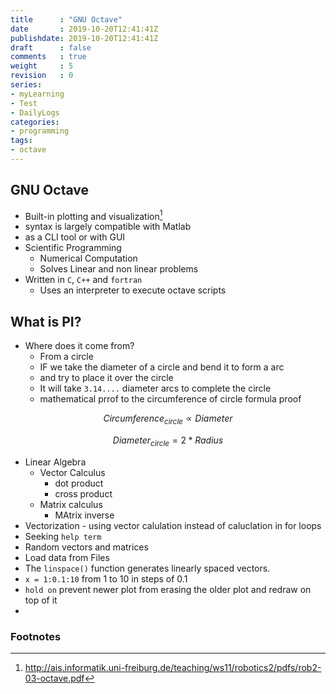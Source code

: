 ```yaml
---
title      : "GNU Octave"
date       : 2019-10-20T12:41:41Z
publishdate: 2019-10-20T12:41:41Z
draft      : false
comments   : true
weight     : 5
revision   : 0
series:
- myLearning
- Test
- DailyLogs
categories:
- programming
tags:
- octave
---
```


<!-- more -->
## GNU Octave

* Built-in plotting and visualization[^1]
* syntax is largely compatible with Matlab
* as a CLI tool or with GUI
* Scientific Programming
  * Numerical Computation
  * Solves Linear and non linear problems
* Written in `C`, `C++` and `fortran`
  * Uses an interpreter to execute octave scripts

## What is PI?

* Where does it come from?
  * From a circle
  * IF we take the diameter of a circle and bend it to form a arc
  * and try to place it over the circle
  * It will take `3.14....` diameter arcs to complete the circle
  * mathematical prrof to the circumference of circle formula proof

$$ Circumference_{circle} \propto Diameter $$

$$ Diameter_{circle} = 2 * Radius $$

* Linear Algebra
  * Vector Calculus
    * dot product
    * cross product
  * Matrix calculus
    * MAtrix inverse
* Vectorization - using vector calulation instead of caluclation in for loops
* Seeking `help term`
* Random vectors and matrices
* Load data from Files
* The `linspace()` function generates linearly spaced vectors.
* `x = 1:0.1:10` from 1 to 10 in steps of 0.1
* `hold on` prevent newer plot from erasing the older plot and redraw on top of it
*

### Footnotes

[^1]: http://ais.informatik.uni-freiburg.de/teaching/ws11/robotics2/pdfs/rob2-03-octave.pdf
[^2]:
